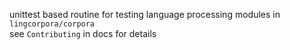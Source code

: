 unittest based routine for testing language processing modules in `lingcorpora/corpora`<br>
see `Contributing` in docs for details
